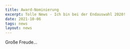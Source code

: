 ```yaml
---
title: Award-Nominierung
excerpt: Tolle News - Ich bin bei der Endauswahl 2020!
date: 2021-10-06
tags: news
layout: news
---
```


Große Freude...
